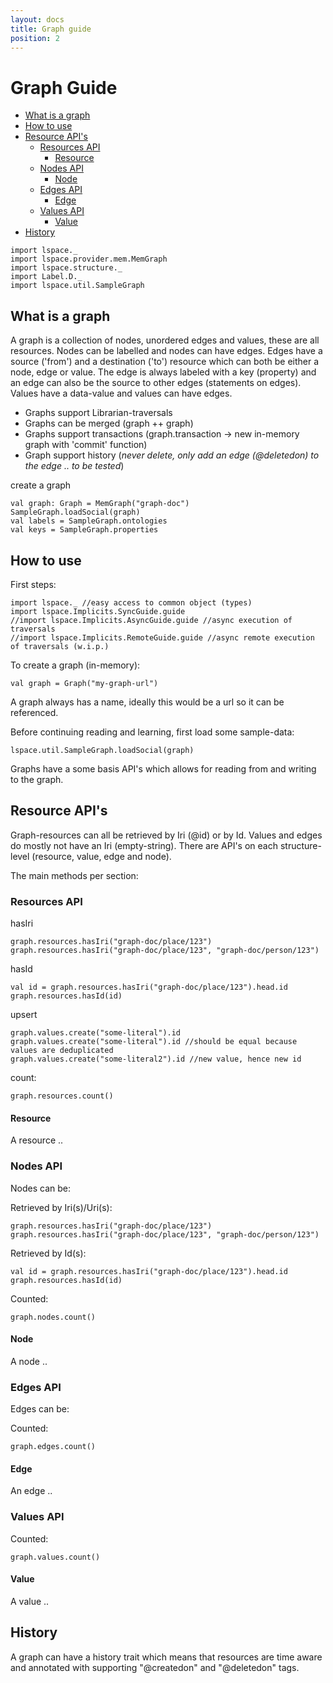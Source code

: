 ```yaml
---
layout: docs
title: Graph guide
position: 2
---
```


# Graph Guide
* [What is a graph](#what-is-a-graph)
* [How to use](#how-to-use)
* [Resource API's](#resource-api's)
  * [Resources API](#resources-api)
    * [Resource](#resource)
  * [Nodes API](#nodes-api)
    * [Node](#node)
  * [Edges API](#edges-api)
    * [Edge](#edge)
  * [Values API](#values-api)
    * [Value](#value)
* [History](#history)
 
 ```tut:invisible
 import lspace._
 import lspace.provider.mem.MemGraph
 import lspace.structure._
 import Label.D._
 import lspace.util.SampleGraph
 ```
 
## What is a graph
A graph is a collection of nodes, unordered edges and values, these are all resources. 
Nodes can be labelled and nodes can have edges.
Edges have a source ('from') and a destination ('to') resource which can both be either a node, edge or value. 
The edge is always labeled with a key (property) and an edge can also be the source to other edges (statements on edges).
Values have a data-value and values can have edges.

* Graphs support Librarian-traversals
* Graphs can be merged (graph ++ graph)
* Graphs support transactions (graph.transaction -> new in-memory graph with 'commit' function)
* Graph support history (*never delete, only add an edge (@deletedon) to the edge .. to be tested*)

create a graph
 ```tut:book
 val graph: Graph = MemGraph("graph-doc")
 SampleGraph.loadSocial(graph)
 val labels = SampleGraph.ontologies
 val keys = SampleGraph.properties
 ```
 
## How to use
First steps:
```
import lspace._ //easy access to common object (types)
import lspace.Implicits.SyncGuide.guide 
//import lspace.Implicits.AsyncGuide.guide //async execution of traversals
//import lspace.Implicits.RemoteGuide.guide //async remote execution of traversals (w.i.p.)
```
To create a graph (in-memory):
```
val graph = Graph("my-graph-url")
```
A graph always has a name, ideally this would be a url so it can be referenced.

Before continuing reading and learning, first load some sample-data:
```
lspace.util.SampleGraph.loadSocial(graph)
```

Graphs have a some basis API's which allows for reading from and writing to the graph. 

## Resource API's
Graph-resources can all be retrieved by Iri (@id) or by Id. Values and edges do mostly not have an Iri (empty-string).
There are API's on each structure-level (resource, value, edge and node). 

The main methods per section:

### Resources API

hasIri
```tut:book
graph.resources.hasIri("graph-doc/place/123")
graph.resources.hasIri("graph-doc/place/123", "graph-doc/person/123")
```
hasId
```tut:book
val id = graph.resources.hasIri("graph-doc/place/123").head.id
graph.resources.hasId(id)
```
upsert
```tut:book
graph.values.create("some-literal").id
graph.values.create("some-literal").id //should be equal because values are deduplicated
graph.values.create("some-literal2").id //new value, hence new id
```
count:
```tut:book
graph.resources.count()
```

#### Resource
A resource ..
 
### Nodes API
Nodes can be: 

Retrieved by Iri(s)/Uri(s):
```tut:book
graph.resources.hasIri("graph-doc/place/123")
graph.resources.hasIri("graph-doc/place/123", "graph-doc/person/123")
```
 
Retrieved by Id(s):
```tut:book
val id = graph.resources.hasIri("graph-doc/place/123").head.id
graph.resources.hasId(id)
```

Counted:
```tut:book
graph.nodes.count()
```

#### Node
A node ..

### Edges API
Edges can be:

Counted:
```tut:book
graph.edges.count()
```

#### Edge
An edge ..

### Values API

Counted:
```tut:book
graph.values.count()
```

#### Value
A value ..
 
## History
 A graph can have a history trait which means that resources are time aware and 
 annotated with supporting "@createdon" and "@deletedon" tags.
 